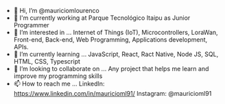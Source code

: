 - 👋 Hi, I’m @mauriciomlourenco
- 💼 I'm currently working at Parque Tecnológico Itaipu as Junior Programmer
- 👀 I’m interested in ... Internet of Things (IoT), Microcontrollers, LoraWan, Front-end, Back-end, Web Programming, Applications development, APIs.
- 🌱 I’m currently learning ... JavaScript, React, Ract Native, Node JS, SQL, HTML, CSS, Typescript
- 💞️ I’m looking to collaborate on ... Any project that helps me learn and improve my programming skills
- 📫 How to reach me ...
  LinkedIn: https://www.linkedin.com/in/mauricioml91/
  Instagram: @mauricioml91

<!---
mauriciomlourenco/mauriciomlourenco is a ✨ special ✨ repository because its `README.md` (this file) appears on your GitHub profile.
You can click the Preview link to take a look at your changes.
--->
